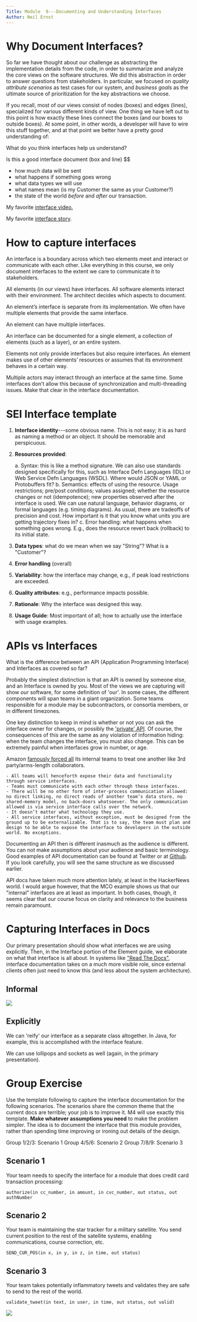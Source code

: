 ```yaml
---
Title: Module  9---Documenting and Understanding Interfaces
Author: Neil Ernst
---
```


# Why Document Interfaces?
So far we have thought about our challenge as abstracting the implementation details from the code, in order to summarize and analyze the core views on the software structures. We did this abstraction in order to answer questions from stakeholders. In particular, we focused on *quality attribute scenarios* as test cases for our system, and *business goals* as the ultimate source of prioritization for the key abstractions we choose.

If you recall, most of our views consist of nodes (boxes) and edges (lines), specialized for various different kinds of view. One thing we have left out to this point is how exactly these lines connect the boxes (and our boxes to outside boxes). At some point, in other words, a developer will have to wire this stuff together, and at that point we better have a pretty good understanding of:

What do you think interfaces help us understand? 

Is this a good interface document (box and line)
$$
- how much data will be sent
- what happens if something goes wrong
- what data types we will use
- what names mean (is my Customer the same as your Customer?)
- the state of the world *before* and *after* our transaction.

My favorite [interface video.](https://www.youtube.com/watch?v=Z3csfLkMJT4)

My favorite [interface story](img/MCO-root-cause.png).

# How to capture interfaces
An interface is a boundary across which two elements meet and interact or communicate with each other. Like everything in this course, we only document interfaces to the extent we care to communicate it to stakeholders. 

All elements (in our views) have interfaces. All software elements interact with their environment.  The architect decides which aspects to document.

An element’s interface is separate from its implementation. We often have multiple elements that provide the same interface. 

An element can have multiple interfaces. 

An interface can be documented for a single element, a collection of elements (such as a layer), or an entire system.

Elements not only provide interfaces but also require interfaces. An element makes use of other elements’ resources or assumes that its environment behaves in a certain way. 

Multiple actors may interact through an interface at the same time. Some interfaces don’t allow this because of synchronization and multi-threading issues. Make that clear in the interface documentation. 

# SEI Interface template
1. **Interface identity**---some obvious name. This is not easy; it is as hard as naming a method or an object. It should be memorable and perspicuous. 
2. **Resources provided**:

	a. Syntax: this is like a method signature. We can also use standards designed specifically for this, such as Interface Defn Languages (IDL) or Web Service Defn Languages (WSDL). Where would JSON or YAML or Protobuffers fit?
	b. Semantics: effects of using the resource. Usage restrictions; pre/post conditions; values assigned; whether the resource changes or not (idempotence); new properties observed after the interface is used. We can use natural language, behavior diagrams, or formal languages (e.g. timing diagrams). As usual, there are tradeoffs of precision and cost. How important is it that you know what units you are getting trajectory fixes in?
	c. Error handling: what happens when something goes wrong. E.g., does the resource revert back (rollback) to its initial state.
3. **Data types**: what do we mean when we say "String"? What is a "Customer"?
4. **Error handling** (overall)
5. **Variability**: how the interface may change, e.g., if peak load restrictions are exceeded.
6. **Quality attributes**: e.g., performance impacts possible.
7. **Rationale**: Why the interface was designed this way.
8. **Usage Guide**: Most important of all; how to actually use the interface with usage examples. 

# APIs vs Interfaces
What is the difference between an API (Application Programming Interface) and Interfaces as covered so far?

Probably the simplest distinction is that an API is owned by someone else, and an Interface is owned by you. Most of the views we are capturing will show *our* software, for some definition of 'our'. In some cases, the different components will span teams in a giant organization. Some teams responsible for a module may be subcontractors, or consortia members, or in different timezones. 

One key distinction to keep in mind is whether or not you can ask the interface owner for changes, or possibly the ['private' API](http://www.stratigery.com/nt.sekrits.html#hidden_api). Of course, the consequences of this are the same as any violation of information hiding: when the team changes the interface, you must also change. This can be extremely painful when interfaces grow in number, or age. 

Amazon [famously forced all](https://apievangelist.com/2012/01/12/the-secret-to-amazons-success-internal-apis/) its internal teams to treat one another like 3rd party/arms-length collaborators. 

	- All teams will henceforth expose their data and functionality through service interfaces.
	- Teams must communicate with each other through these interfaces.
	- There will be no other form of inter-process communication allowed: no direct linking, no direct reads of another team’s data store, no shared-memory model, no back-doors whatsoever. The only communication allowed is via service interface calls over the network.
	- It doesn’t matter what technology they use.
	- All service interfaces, without exception, must be designed from the ground up to be externalizable. That is to say, the team must plan and design to be able to expose the interface to developers in the outside world. No exceptions.

Documenting an API then is different inasmuch as the audience is different. You can not make assumptions about your audience and basic terminology. Good examples of API documentation can be found at Twitter or at [Github](https://developer.github.com/v3/). If you look carefully, you will see the same structure as we discussed earlier. 

API docs have taken much more attention lately, at least in the HackerNews world. I would argue however, that the MCO example shows us that our "internal" interfaces are at least as important. In both cases, though, it seems clear that our course focus on clarity and relevance to the business remain paramount.

# Capturing Interfaces in Docs
Our primary presentation should show what interfaces we are using explicitly. Then, in the Interface portion of the Element guide, we elaborate on what that interface is all about. In systems like ["Read The Docs"](http://bootstrap-datepicker.readthedocs.io/en/v1.7.1/methods.html), interface documentation takes on a much more visible role, since external clients often just need to know this (and less about the system architecture). 

## Informal
![](img/interface-simple.png)

## Explicitly
We can 'reify' our interface as a separate class altogether. In Java, for example, this is accomplished with the interface feature. 

We can use lollipops and sockets as well (again, in the primary presentation).

# Group Exercise

Use the template following to capture the interface documentation for the following scenarios. The scenarios share the common theme that the current docs are terrible; your job is to improve it. M4 will use exactly this template. **Make whatever assumptions you need** to make the problem simpler. The idea is to document the interface that this module provides, rather than spending time improving or ironing out details of the design. 

Group 1/2/3: Scenario 1
Group 4/5/6: Scenario 2
Group 7/8/9: Scenario 3

## Scenario 1
Your team needs to specify the interface for a module that does credit card transaction processing:

`authorize(in cc_number, in amount, in cvc_number, out status, out authNumber`

## Scenario 2
Your team is maintaining the star tracker for a military satellite. You send current position to the rest of the satellite systems, enabling communications, course correction, etc. 

`SEND_CUR_POS(in x, in y, in z, in time, out status)`

## Scenario 3
Your team takes potentially inflammatory tweets and validates they are safe to send to the rest of the world.

`validate_tweet(in text, in user, in time, out status, out valid)`


![](img/interface-doc-template.png)

